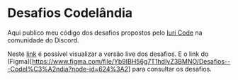 # Desafios Codelândia
Aqui publico meu código dos desafios propostos pelo [Iuri Code](https://www.instagram.com/iuricode/) na comunidade do Discord.

Neste [link](https://desafios-codelandia.netlify.app/) é possível visualizar a versão live dos desafios. E o link do (Figma)[https://www.figma.com/file/Yb9IBH56g7T1hdIyZ3BMNO/Desafios---Codel%C3%A2ndia?node-id=624%3A2] para consultar os desafios.


